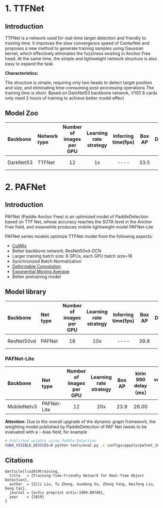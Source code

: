 # 1. TTFNet

## Introduction

TTFNet is a network used for real-time target detection and friendly to training time. It improves the slow convergence speed of CenterNet and proposes a new method to generate training samples using Gaussian kernel, which effectively eliminates the fuzziness existing in Anchor Free head. At the same time, the simple and lightweight network structure is also easy to expand the task.


**Characteristics:**

The structure is simple, requiring only two heads to detect target position and size, and eliminating time-consuming post-processing operations
The training time is short. Based on DarkNet53 backbone network, V100 8 cards only need 2 hours of training to achieve better model effect

## Model Zoo

| Backbone  | Network type | Number of images per GPU | Learning rate strategy | Inferring time(fps) | Box AP |                                     Download                                     |                                                       Configuration File                                                       |
| :-------- | :----------- | :----------------------: | :--------------------: | :-----------------: | :----: | :------------------------------------------------------------------------------: | :----------------------------------------------------------------------------------------------------------------------------: |
| DarkNet53 | TTFNet       |            12            |           1x           |        ----         |  33.5  | [link](https://paddledet.bj.bcebos.com/models/ttfnet_darknet53_1x_coco.pdparams) | [Configuration File](https://github.com/PaddlePaddle/PaddleDetection/tree/develop/configs/ttfnet/ttfnet_darknet53_1x_coco.yml) |





# 2. PAFNet

## Introduction

PAFNet (Paddle Anchor Free) is an optimized model of PaddleDetection based on TTF Net, whose accuracy reaches the SOTA level in the Anchor Free field, and meanwhile produces mobile lightweight model PAFNet-Lite

PAFNet series models optimize TTFNet model from the following aspects:

- [CutMix](https://arxiv.org/abs/1905.04899)
- Better backbone network: ResNet50vd-DCN
- Larger training batch size: 8 GPUs, each GPU batch size=18
- Synchronized Batch Normalization
- [Deformable Convolution](https://arxiv.org/abs/1703.06211)
- [Exponential Moving Average](https://www.investopedia.com/terms/e/ema.asp)
- Better pretraining model


## Model library

| Backbone   | Net type | Number of images per GPU | Learning rate strategy | Inferring time(fps) | Box AP |                                Download                                 |                                                  Configuration File                                                   |
| :--------- | :------- | :----------------------: | :--------------------: | :-----------------: | :----: | :---------------------------------------------------------------------: | :-------------------------------------------------------------------------------------------------------------------: |
| ResNet50vd | PAFNet   |            18            |          10x           |        ----         |  39.8  | [link](https://paddledet.bj.bcebos.com/models/pafnet_10x_coco.pdparams) | [Configuration File](https://github.com/PaddlePaddle/PaddleDetection/tree/develop/configs/ttfnet/pafnet_10x_coco.yml) |



### PAFNet-Lite

| Backbone    | Net type    | Number of images per GPU | Learning rate strategy | Box AP | kirin 990 delay（ms） | volume（M） |                                         Download                                          |                                                           Configuration File                                                            |
| :---------- | :---------- | :----------------------: | :--------------------: | :----: | :-------------------: | :---------: | :---------------------------------------------------------------------------------------: | :-------------------------------------------------------------------------------------------------------------------------------------: |
| MobileNetv3 | PAFNet-Lite |            12            |          20x           |  23.9  |         26.00         |     14      | [link](https://paddledet.bj.bcebos.com/models/pafnet_lite_mobilenet_v3_20x_coco.pdparams) | [Configuration File](https://github.com/PaddlePaddle/PaddleDetection/tree/develop/configs/ttfnet/pafnet_lite_mobilenet_v3_20x_coco.yml) |

**Attention:** Due to the overall upgrade of the dynamic graph framework, the weighting model published by PaddleDetection of PAF Net needs to be evaluated with a --bias field, for example

```bash
# Published weights using Paddle Detection
CUDA_VISIBLE_DEVICES=0 python tools/eval.py -c configs/ppyolo/pafnet_10x_coco.yml -o weights=https://paddledet.bj.bcebos.com/models/pafnet_10x_coco.pdparams --bias
```

## Citations
```
@article{liu2019training,
  title   = {Training-Time-Friendly Network for Real-Time Object Detection},
  author  = {Zili Liu, Tu Zheng, Guodong Xu, Zheng Yang, Haifeng Liu, Deng Cai},
  journal = {arXiv preprint arXiv:1909.00700},
  year    = {2019}
}
```

